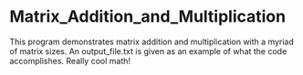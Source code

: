 # Matrix_Addition_and_Multiplication

This program demonstrates matrix addition and multiplication with a myriad of matrix sizes. An output_file.txt is given as an example of what the code accomplishes. Really cool math!

